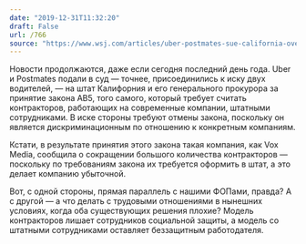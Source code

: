 ```yaml
---
date: "2019-12-31T11:32:20"
draft: False
url: /766
source: "https://www.wsj.com/articles/uber-postmates-sue-california-over-gig-law-escalating-fight-11577763867"
---
```


Новости продолжаются, даже если сегодня последний день года. Uber и Postmates подали в суд — точнее, присоединились к иску двух водителей, — на штат Калифорния и его генерального прокурора за принятие закона AB5, того самого, который требует считать контракторов, работающих на современные компании, штатными сотрудниками. В иске стороны требуют отмены закона, поскольку он является дискриминационным по отношению к конкретным компаниям.

Кстати, в результате принятия этого закона такая компания, как Vox Media, сообщила о сокращении большого количества контракторов — поскольку по требованиям закона их требуется оформить в штат, а это делает компанию убыточной.

Вот, с одной стороны, прямая параллель с нашими ФОПами, правда? А с другой — а что делать с трудовыми отношениями в нынешних условиях, когда оба существующих решения плохие? Модель контракторов лишает сотрудников социальной защиты, а модель со штатными сотрудниками оставляет беззащитным работодателя.

